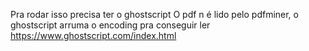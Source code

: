 Pra rodar isso precisa ter o ghostscript
O pdf n é lido pelo pdfminer, o ghostscript arruma o encoding pra conseguir ler
https://www.ghostscript.com/index.html